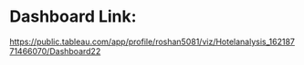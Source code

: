  # Dashboard Link:

https://public.tableau.com/app/profile/roshan5081/viz/Hotelanalysis_16218771466070/Dashboard22
